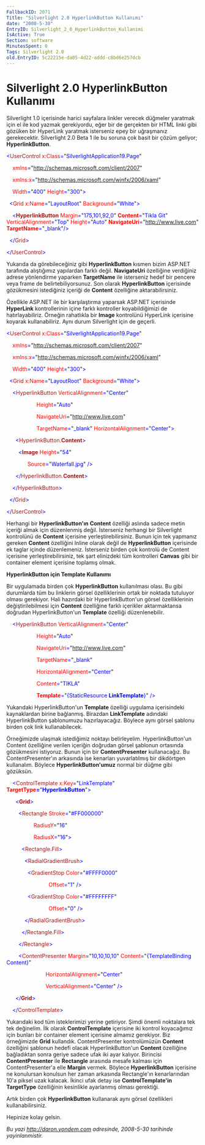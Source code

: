 ```yaml
---
FallbackID: 2071
Title: "Silverlight 2.0 HyperlinkButton Kullanımı"
date: "2008-5-30"
EntryID: Silverlight_2_0_HyperlinkButton_Kullanimi
IsActive: True
Section: software
MinutesSpent: 0
Tags: Silverlight 2.0
old.EntryID: 5c22215e-da05-4d22-addd-c8bd6e257dcb
---
```

# Silverlight 2.0 HyperlinkButton Kullanımı
Silverlight 1.0 içerisinde harici sayfalara linkler verecek düğmeler
yaratmak için el ile kod yazmak gerekiyordu, eğer bir de gerçekten bir
HTML linki gibi gözüken bir HyperLink yaratmak isterseniz epey bir
uğraşmanız gerekecektir. Silverlight 2.0 Beta 1 ile bu soruna çok basit
bir çözüm geliyor; **HyperlinkButton**.

<span style="color: blue;">\<</span><span
style="color: #a31515;">UserControl</span><span style="color: blue;">
</span><span style="color: red;">x:Class</span><span
style="color: blue;">=</span>"<span
style="color: blue;">SilverlightApplication19.Page</span>"

<span style="color: blue;">    </span><span
style="color: red;">xmlns</span><span
style="color: blue;">=</span>"<span
style="color: blue;">http://schemas.microsoft.com/client/2007</span>"

<span style="color: blue;">    </span><span
style="color: red;">xmlns:x</span><span
style="color: blue;">=</span>"<span
style="color: blue;">http://schemas.microsoft.com/winfx/2006/xaml</span>"

<span style="color: blue;">    </span><span
style="color: red;">Width</span><span
style="color: blue;">=</span>"<span
style="color: blue;">400</span>"<span style="color: blue;"> </span><span
style="color: red;">Height</span><span
style="color: blue;">=</span>"<span
style="color: blue;">300</span>"<span style="color: blue;">\></span>

<span style="color: blue;">  \<</span><span
style="color: #a31515;">Grid</span><span style="color: blue;">
</span><span style="color: red;">x:Name</span><span
style="color: blue;">=</span>"<span
style="color: blue;">LayoutRoot</span>"<span style="color: blue;">
</span><span style="color: red;">Background</span><span
style="color: blue;">=</span>"<span
style="color: blue;">White</span>"<span style="color: blue;">\></span>

<span style="color: blue;">    \<</span><span
style="color: #a31515;">**HyperlinkButton**</span><span
style="color: blue;"> </span><span
style="color: red;">Margin</span><span
style="color: blue;">=</span>"<span
style="color: blue;">175,101,92,0</span>"<span style="color: blue;">
</span><span style="color: red;"> **Content**</span><span
style="color: blue;">=</span>"<span style="color: blue;">Tikla
Git</span>"<span style="color: blue;"> </span><span
style="color: red;">VerticalAlignment</span><span
style="color: blue;">=</span>"<span
style="color: blue;">Top</span>"<span style="color: blue;"> </span><span
style="color: red;">Height</span><span
style="color: blue;">=</span>"<span
style="color: blue;">Auto</span>"<span style="color: blue;">
</span><span style="color: red;"> **NavigateUri**</span><span
style="color: blue;">=</span>"<span
style="color: blue;">http://www.live.com</span>"<span
style="color: blue;"> </span><span style="color: red;">
**TargetName**</span><span style="color: blue;">=</span>"<span
style="color: blue;">\_blank</span>"<span
style="color: blue;">/\></span>

<span style="color: blue;">  \</</span><span
style="color: #a31515;">Grid</span><span style="color: blue;">\></span>

<span style="color: blue;">\</</span><span
style="color: #a31515;">UserControl</span><span
style="color: blue;">\></span>

Yukarıda da görebileceğiniz gibi **HyperlinkButton** kısmen bizim
ASP.NET tarafında alıştığımız yapılardan farklı değil. **NavigateUri**
özelliğine verdiğiniz adrese yönlendirme yaparken **TargetName** ile
isterseniz hedef bir pencere veya frame de belirtebiliyorsunuz. Son
olarak **HyperlinkButton** içerisinde gözükmesini istediğiniz içeriği de
**Content** özelliğine aktarabilirsiniz.

Özellikle ASP.NET ile bir karşılaştırma yaparsak ASP.NET içerisinde
**HyperLink** kontrollerinin içine farklı kontroller koyabildiğimizi de
hatırlayabiliriz. Örneğin rahatlıkla bir **Image** kontrolünü HyperLink
içerisine koyarak kullanabiliriz. Aynı durum Silverlight için de
geçerli.

<span style="color: blue;">\<</span><span
style="color: #a31515;">UserControl</span><span style="color: blue;">
</span><span style="color: red;">x:Class</span><span
style="color: blue;">=</span>"<span
style="color: blue;">SilverlightApplication19.Page</span>"

<span style="color: blue;">    </span><span
style="color: red;">xmlns</span><span
style="color: blue;">=</span>"<span
style="color: blue;">http://schemas.microsoft.com/client/2007</span>"

<span style="color: blue;">    </span><span
style="color: red;">xmlns:x</span><span
style="color: blue;">=</span>"<span
style="color: blue;">http://schemas.microsoft.com/winfx/2006/xaml</span>"

<span style="color: blue;">    </span><span
style="color: red;">Width</span><span
style="color: blue;">=</span>"<span
style="color: blue;">400</span>"<span style="color: blue;"> </span><span
style="color: red;">Height</span><span
style="color: blue;">=</span>"<span
style="color: blue;">300</span>"<span style="color: blue;">\></span>

<span style="color: blue;">  \<</span><span
style="color: #a31515;">Grid</span><span style="color: blue;">
</span><span style="color: red;">x:Name</span><span
style="color: blue;">=</span>"<span
style="color: blue;">LayoutRoot</span>"<span style="color: blue;">
</span><span style="color: red;">Background</span><span
style="color: blue;">=</span>"<span
style="color: blue;">White</span>"<span style="color: blue;">\></span>

<span style="color: blue;">    \<</span><span
style="color: #a31515;">HyperlinkButton</span><span
style="color: blue;"> </span><span
style="color: red;">VerticalAlignment</span><span
style="color: blue;">=</span>"<span style="color: blue;">Center</span>"

<span style="color: blue;">                    </span><span
style="color: red;">Height</span><span
style="color: blue;">=</span>"<span style="color: blue;">Auto</span>"

<span style="color: blue;">                    </span><span
style="color: red;">NavigateUri</span><span
style="color: blue;">=</span>"<span
style="color: blue;">http://www.live.com</span>"

<span style="color: blue;">                    </span><span
style="color: red;">TargetName</span><span
style="color: blue;">=</span>"<span
style="color: blue;">\_blank</span>"<span style="color: blue;">
</span><span style="color: red;">HorizontalAlignment</span><span
style="color: blue;">=</span>"<span
style="color: blue;">Center</span>"<span style="color: blue;">\></span>

<span style="color: blue;">      \<</span><span
style="color: #a31515;">HyperlinkButton.**Content**</span><span
style="color: blue;">\></span>

<span style="color: blue;">        \<</span><span
style="color: #a31515;">**Image**</span><span style="color: blue;">
</span><span style="color: red;">Height</span><span
style="color: blue;">=</span>"<span style="color: blue;">54</span>"

<span style="color: blue;">              </span><span
style="color: red;">Source</span><span
style="color: blue;">=</span>"<span
style="color: blue;">Waterfall.jpg</span>"<span style="color: blue;">
/\></span>

<span style="color: blue;">      \</</span><span
style="color: #a31515;">HyperlinkButton.**Content**</span><span
style="color: blue;">\></span>

<span style="color: blue;">    \</</span><span
style="color: #a31515;">HyperlinkButton</span><span
style="color: blue;">\></span>

<span style="color: blue;">  \</</span><span
style="color: #a31515;">Grid</span><span style="color: blue;">\></span>

<span style="color: blue;">\</</span><span
style="color: #a31515;">UserControl</span><span
style="color: blue;">\></span>

Herhangi bir **HyperlinkButton'ın** **Content** özelliği aslında sadece
metin içeriği almak için düzenlenmiş değil. İsterseniz herhangi bir
Silverlight kontrolünü de **Content** içerisine yerleştirebilirsiniz.
Bunun için tek yapmanız gereken **Content** özelliğini Inline olarak
değil de **HyperlinkButton** içerisinde ek taglar içinde düzenlemeniz.
İsterseniz birden çok kontrolü de Content içerisine
yerleştirebilirsiniz, tek şart elinizdeki tüm kontrolleri **Canvas**
gibi bir container element içerisine toplamış olmak.

**HyperlinkButton için Template Kullanımı**

Bir uygulamada birden çok **HyperlinkButton** kullanılması olası. Bu
gibi durumlarda tüm bu linklerin görsel özelliklerinin ortak bir noktada
tutuluyor olması gerekiyor. Hali hazırdaki bir HyperlinkButton'un görsel
özelliklerinin değiştirilebilmesi için **Content** özelliğine farklı
içerikler aktarmaktansa doğrudan HyperlinkButton'un **Template**
özelliği düzenlenebilir.

<span style="color: blue;">    \<</span><span
style="color: #a31515;">HyperlinkButton</span><span
style="color: blue;"> </span><span
style="color: red;">VerticalAlignment</span><span
style="color: blue;">=</span>"<span style="color: blue;">Center</span>"

<span style="color: blue;">                    </span><span
style="color: red;">Height</span><span
style="color: blue;">=</span>"<span style="color: blue;">Auto</span>"

<span style="color: blue;">                    </span><span
style="color: red;">NavigateUri</span><span
style="color: blue;">=</span>"<span
style="color: blue;">http://www.live.com</span>"

<span style="color: blue;">                    </span><span
style="color: red;">TargetName</span><span
style="color: blue;">=</span>"<span style="color: blue;">\_blank</span>"

<span style="color: blue;">                    </span><span
style="color: red;">HorizontalAlignment</span><span
style="color: blue;">=</span>"<span style="color: blue;">Center</span>"

<span style="color: blue;">                    </span><span
style="color: red;">Content</span><span
style="color: blue;">=</span>"<span style="color: blue;">TIKLA</span>"

<span style="color: blue;">                    </span><span
style="color: red;"> **Template**</span><span
style="color: blue;">=</span>"<span style="color: blue;">{StaticResource
**LinkTemplate**}</span>"<span style="color: blue;"> /\></span>

Yukarıdaki HyperlinkButton'un **Template** özelliği uygulama
içerisindeki kaynaklardan birine bağlanmış. Birazdan **LinkTemplate**
adındaki HyperlinkButton şablonumuzu hazırlayacağız. Böylece aynı görsel
şablonu birden çok link kullanabilecek.

Örneğimizde ulaşmak istediğimiz noktayı belirleyelim. HyperlinkButton'un
Content özelliğine verilen içeriğin doğrudan görsel şablonun ortasında
gözükmesini istiyoruz. Bunun için bir **ContentPresenter** kullanacağız.
Bu ContentPresenter'ın arkasında ise kenarları yuvarlatılmış bir
dikdörtgen kullanalım. Böylece **HyperlinkButton'umuz** normal bir düğme
gibi gözüksün.

<span style="color: blue;">    \<</span><span
style="color: #a31515;">ControlTemplate</span><span
style="color: blue;"> </span><span style="color: red;">x:Key</span><span
style="color: blue;">=</span>"<span
style="color: blue;">LinkTemplate</span>"<span style="color: blue;">
</span><span style="color: red;"> **TargetType**</span><span
style="color: blue;">**=**</span>"<span
style="color: blue;">**HyperlinkButton**</span>"<span
style="color: blue;">\></span>

<span style="color: blue;">      \<</span><span
style="color: #a31515;">**Grid**</span><span
style="color: blue;">\></span>

<span style="color: blue;">        \<</span><span
style="color: #a31515;">Rectangle</span><span style="color: blue;">
</span><span style="color: red;">Stroke</span><span
style="color: blue;">=</span>"<span
style="color: blue;">\#FF000000</span>"

<span style="color: blue;">                  </span><span
style="color: red;">RadiusY</span><span
style="color: blue;">=</span>"<span style="color: blue;">16</span>"

<span style="color: blue;">                  </span><span
style="color: red;">RadiusX</span><span
style="color: blue;">=</span>"<span style="color: blue;">16</span>"<span
style="color: blue;">\></span>

<span style="color: blue;">          \<</span><span
style="color: #a31515;">Rectangle.Fill</span><span
style="color: blue;">\></span>

<span style="color: blue;">            \<</span><span
style="color: #a31515;">RadialGradientBrush</span><span
style="color: blue;">\></span>

<span style="color: blue;">              \<</span><span
style="color: #a31515;">GradientStop</span><span style="color: blue;">
</span><span style="color: red;">Color</span><span
style="color: blue;">=</span>"<span
style="color: blue;">\#FFFF0000</span>"

<span style="color: blue;">                            </span><span
style="color: red;">Offset</span><span
style="color: blue;">=</span>"<span style="color: blue;">1</span>"<span
style="color: blue;"> /\></span>

<span style="color: blue;">              \<</span><span
style="color: #a31515;">GradientStop</span><span style="color: blue;">
</span><span style="color: red;">Color</span><span
style="color: blue;">=</span>"<span
style="color: blue;">\#FFFFFFFF</span>"

<span style="color: blue;">                            </span><span
style="color: red;">Offset</span><span
style="color: blue;">=</span>"<span style="color: blue;">0</span>"<span
style="color: blue;"> /\></span>

<span style="color: blue;">            \</</span><span
style="color: #a31515;">RadialGradientBrush</span><span
style="color: blue;">\></span>

<span style="color: blue;">          \</</span><span
style="color: #a31515;">Rectangle.Fill</span><span
style="color: blue;">\></span>

<span style="color: blue;">        \</</span><span
style="color: #a31515;">Rectangle</span><span
style="color: blue;">\></span>

<span style="color: blue;">        \<</span><span
style="color: #a31515;">ContentPresenter</span><span
style="color: blue;"> </span><span
style="color: red;">Margin</span><span
style="color: blue;">=</span>"<span
style="color: blue;">10,10,10,10</span>"<span style="color: blue;">
</span><span style="color: red;">Content</span><span
style="color: blue;">=</span>"<span
style="color: blue;">{TemplateBinding Content}</span>"

<span style="color: blue;">                          </span><span
style="color: red;">HorizontalAlignment</span><span
style="color: blue;">=</span>"<span style="color: blue;">Center</span>"

<span style="color: blue;">                          </span><span
style="color: red;">VerticalAlignment</span><span
style="color: blue;">=</span>"<span
style="color: blue;">Center</span>"<span style="color: blue;">
/\></span>

<span style="color: blue;">      \</</span><span
style="color: #a31515;">**Grid**</span><span
style="color: blue;">\></span>

<span style="color: blue;">    \</</span><span
style="color: #a31515;">ControlTemplate</span><span
style="color: blue;">\></span>

Yukarıdaki kod tüm isteklerimizi yerine getiriyor. Şimdi önemli
noktalara tek tek değinelim. İlk olarak **ControlTemplate** içerisine
iki kontrol koyacağımız için bunları bir container element içerisine
almamız gerekiyor. Biz örneğimizde **Grid** kullandık. ContentPresenter
kontrolümüzün **Content** özelliğini şablonun hedefi olacak
HyperlinkButton'un **Content** özelliğine bağladıktan sonra geriye
sadece ufak iki ayar kalıyor. Birincisi **ContentPresenter** ile
**Rectangle** arasında mesafe kalması için ContentPresenter'a elle
**Margin** vermek. Böylece **HyperlinkButton** içerisine ne konulursan
konulsun her zaman arkasında Rectangle'ın kenarlarından 10'a piksel uzak
kalacak. İkinci ufak detay ise **ControlTemplate'in** **TargetType**
özelliğinin kesinlikle ayarlanmış olması gerektiği.

Artık birden çok **HyperlinkButton** kullanarak aynı görsel özellikleri
kullanabilirsiniz.

Hepinize kolay gelsin.



*Bu yazi http://daron.yondem.com adresinde, 2008-5-30 tarihinde yayinlanmistir.*
